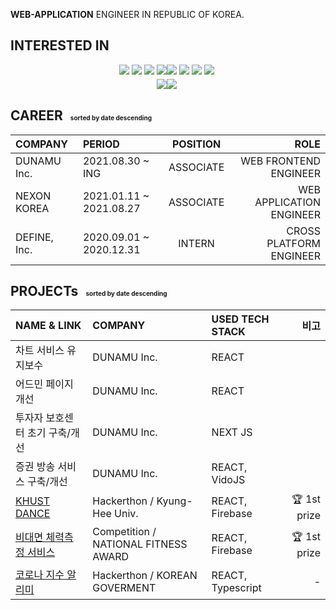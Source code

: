 **WEB-APPLICATION** ENGINEER IN REPUBLIC OF KOREA.

## INTERESTED IN

<div style="display:flex; justify-content:center; align-items:left; margin-bottom:6px;">
<img src="https://img.shields.io/badge/html5-E34F26?style=flat-square&logo=HTML5&logoColor=white"/>&nbsp; 
<img src="https://img.shields.io/badge/css3-1572B6?style=flat-square&logo=CSS3&logoColor=white"/>&nbsp;
<img src="https://img.shields.io/badge/Javascript-F7DF1E?style=flat-square&logo=JavaScript&logoColor=white"/>&nbsp;
<img src="https://img.shields.io/badge/typescript-3178C6?style=flat-square&logo=TypeScript&logoColor=white"/><br/>
<img src="https://img.shields.io/badge/styledcomponents-DB7093?style=flat-square&logo=styled-components&logoColor=white"/>&nbsp;
<img src="https://img.shields.io/badge/sass-CC6699?style=flat-square&logo=Sass&logoColor=white"/>&nbsp;
<img src="https://img.shields.io/badge/react-61DAFB?style=flat-square&logo=React&logoColor=white"/>&nbsp; 
<img src="https://img.shields.io/badge/redux-764ABC?style=flat-square&logo=Redux&logoColor=white"/>&nbsp; 
</div>
<div style="display:flex; justify-content:center; align-items:left;">
<img src="https://img.shields.io/badge/aws-232F3E?style=flat-square&logo=amazon-aws&logoColor=white"/><br/>
<img src="https://img.shields.io/badge/firebase-FFCA28?style=flat-square&logo=firebase&logoColor=white"/>&nbsp;
</div>

## CAREER <span style="font-size:10px;">&nbsp;&nbsp; sorted by date descending</span>

| COMPANY      | PERIOD                  | POSITION  |                     ROLE |
| :----------- | :---------------------- | :-------: | -----------------------: |
| DUNAMU Inc.  | 2021.08.30 ~ ING        | ASSOCIATE |    WEB FRONTEND ENGINEER |
| NEXON KOREA  | 2021.01.11 ~ 2021.08.27 | ASSOCIATE | WEB APPLICATION ENGINEER |
| DEFINE, Inc. | 2020.09.01 ~ 2020.12.31 |  INTERN   |  CROSS PLATFORM ENGINEER |

## PROJECTs <span style="font-size:10px;">&nbsp;&nbsp; sorted by date descending</span>

| NAME & LINK                                                                                | COMPANY                              | USED TECH STACK   |         비고 |
| :----------------------------------------------------------------------------------------- | :----------------------------------- | :---------------- | -----------: |
| 차트 서비스 유지보수                                                                       | DUNAMU Inc.                          | REACT             |              |
| 어드민 페이지 개선                                                                         | DUNAMU Inc.                          | REACT             |              |
| 투자자 보호센터 초기 구축/개선                                                             | DUNAMU Inc.                          | NEXT JS           |              |
| 증권 방송 서비스 구축/개선                                                                 | DUNAMU Inc.                          | REACT, VidoJS     |              |
| [KHUST DANCE](https://www.notion.so/React-KHUST-DANCE-1ab835be7d8947cfaa4d8d299acf7594)    | Hackerthon / Kyung-Hee Univ.         | REACT, Firebase   | 🏆 1st prize |
| [비대면 체력측정 서비스](https://www.notion.so/React-100-c1765134086240b79fe617c50126ad10) | Competition / NATIONAL FITNESS AWARD | REACT, Firebase   | 🏆 1st prize |
| [코로나 지수 알리미](https://www.notion.so/React-Ts-981fe2646dc94461aa5534d58f20ddf9)      | Hackerthon / KOREAN GOVERMENT        | REACT, Typescript |            - |
